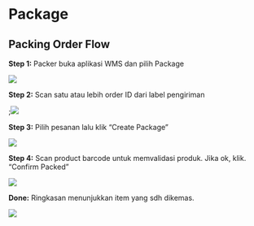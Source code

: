 # Package

## Packing Order Flow&#x20;

**Step 1:** Packer buka aplikasi WMS dan pilih Package

![](<../../.gitbook/assets/Screen Shot 2022-03-22 at 10.35.56 PM.png>)

**Step 2:** Scan satu atau lebih order ID dari label pengiriman

;![](<../../.gitbook/assets/Screen Shot 2022-03-22 at 10.35.59 PM.png>)

**Step 3:** Pilih pesanan lalu klik “Create Package”

![](<../../.gitbook/assets/Screen Shot 2022-03-22 at 10.36.04 PM.png>)

**Step 4:** Scan product barcode untuk memvalidasi produk. Jika ok, klik. “Confirm Packed”

![](<../../.gitbook/assets/Screen Shot 2022-03-22 at 10.36.07 PM.png>)

**Done:** Ringkasan menunjukkan item yang sdh dikemas.

![](<../../.gitbook/assets/Screen Shot 2022-03-22 at 10.36.13 PM.png>)
